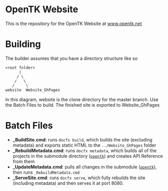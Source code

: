 # OpenTK Website
This is the repository for the OpenTK Website at www.opentk.net

# Building
The builder assumes that you have a directory structure like so
```
<root folder>
      |
     / \
    /   \
   /     \
website  Website_GhPages
```

In this diagram, website is the clone directory for the master branch. Use the Batch Files to build. The finished site is exported to Website_GhPages

# Batch Files
- **_BuildSite.cmd**: runs `docfx build`, which builds the site (excluding metadata) and exports static HTML to the `../Website_GhPages` folder
- **_RebuildMetadata.cmd**: runs `docfx metadata`, which builds all of the projects in the submodule directory ([`opentk`](https://github.com/opentk/opentk)) and creates API Reference from them
- **_UpdateMetadata.cmd**: pulls all changes in the submodule ([`opentk`](https://github.com/opentk/opentk)), then runs `_RebuildMetadata.cmd`
- **_ServeSite.cmd**: runs `docfx serve`, which fully rebuilds the site (including metadata) and then serves it at port 8080.
